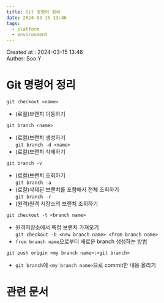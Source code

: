 ```yaml
---
title: Git 명령어 정리
date: 2024-03-15 13:46
tags:
  - platform
  - environment
---
```


Created at : 2024-03-15 13:46  
Auther: Soo.Y  

# Git 명령어 정리

`git checkout <name>`  
- (로컬)브랜치 이동하기  

`git branch <name>`
- (로컬)브랜치 생성하기  
`git branch -d <name>` 
- (로컬)브랜치 삭제하기  

`git branch -v` 
- (로컬)브랜치 조회하기  
`git branch -a` 
- (로컬)삭제된 브랜치를 포함해서 전체 조회하기  
`git branch -r` 
- (원격)원격 저장소의 브랜치 조회하기  

`git checkout -t <branch name>` 
- 원격저장소에서 특정 브랜치 가져오기  
`git checkout -b <new branch name> <from branch name>` 
- `from branch name`으로부터 새로운 branch 생성하는 방법    

`git push origin <my branch name>:<git branch>` 
- `git branch`에 `<my branch name>`으로 commit한 내용 올리기




# 관련 문서


